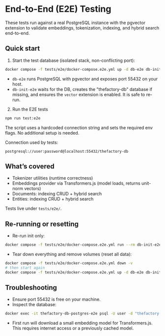 # End-to-End (E2E) Testing

These tests run against a real PostgreSQL instance with the pgvector extension to validate embeddings, tokenization, indexing, and hybrid search end-to-end.

## Quick start

1) Start the test database (isolated stack, non-conflicting port):

```bash
docker compose -f tests/e2e/docker-compose.e2e.yml up -d db-e2e db-init-e2e
```

- `db-e2e` runs PostgreSQL with pgvector and exposes port 55432 on your host.
- `db-init-e2e` waits for the DB, creates the "thefactory-db" database if missing, and ensures the `vector` extension is enabled. It is safe to re-run.

2) Run the E2E tests

```bash
npm run test:e2e
```

The script uses a hardcoded connection string and sets the required env flags. No additional setup is needed.

Connection used by tests:

```
postgresql://user:password@localhost:55432/thefactory-db
```

## What’s covered

- Tokenizer utilities (runtime correctness)
- Embeddings provider via Transformers.js (model loads, returns unit-norm vectors)
- Documents: indexing CRUD + hybrid search
- Entities: indexing CRUD + hybrid search

Tests live under `tests/e2e/`.

## Re-running or resetting

- Re-run init only:

```bash
docker compose -f tests/e2e/docker-compose.e2e.yml run --rm db-init-e2e
```

- Tear down everything and remove volumes (reset all data):

```bash
docker compose -f tests/e2e/docker-compose.e2e.yml down -v
# then start again
docker compose -f tests/e2e/docker-compose.e2e.yml up -d db-e2e db-init-e2e
```

## Troubleshooting

- Ensure port 55432 is free on your machine.
- Inspect the database:

```bash
docker exec -it thefactory-db-postgres-e2e psql -U user -d "thefactory-db"
```

- First run will download a small embedding model for Transformers.js. This requires internet access or a previously cached model.
